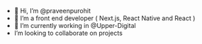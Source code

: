 - 👋 Hi, I’m @praveenpurohit
- 👀 I’m a front end developer ( Next.js, React Native and React )
- 🌱 I’m currently working in @Upper-Digital
- I’m looking to collaborate on projects

<!---
praveenpurohit/praveenpurohit is a ✨ special ✨ repository because its `README.md` (this file) appears on your GitHub profile.
You can click the Preview link to take a look at your changes.
--->
